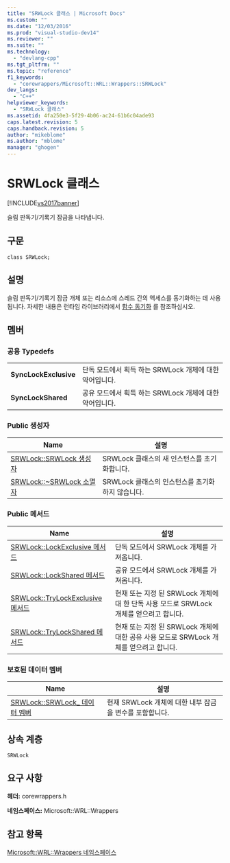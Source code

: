 ```yaml
---
title: "SRWLock 클래스 | Microsoft Docs"
ms.custom: ""
ms.date: "12/03/2016"
ms.prod: "visual-studio-dev14"
ms.reviewer: ""
ms.suite: ""
ms.technology: 
  - "devlang-cpp"
ms.tgt_pltfrm: ""
ms.topic: "reference"
f1_keywords: 
  - "corewrappers/Microsoft::WRL::Wrappers::SRWLock"
dev_langs: 
  - "C++"
helpviewer_keywords: 
  - "SRWLock 클래스"
ms.assetid: 4fa250e3-5f29-4b06-ac24-61b6c04ade93
caps.latest.revision: 5
caps.handback.revision: 5
author: "mikeblome"
ms.author: "mblome"
manager: "ghogen"
---
```

# SRWLock 클래스
[!INCLUDE[vs2017banner](../assembler/inline/includes/vs2017banner.md)]

슬림 판독기\/기록기 잠금을 나타냅니다.  
  
## 구문  
  
```  
class SRWLock;  
```  
  
## 설명  
 슬림 판독기\/기록기 잠금 개체 또는 리소스에 스레드 간의 액세스를 동기화하는 데 사용 됩니다.  자세한 내용은 런타임 라이브러리에서 [함수 동기화](http://msdn.microsoft.com/ko-kr/9b6359c2-0113-49b6-83d0-316ad95aba1b) 를 참조하십시오.  
  
## 멤버  
  
### 공용 Typedefs  
  
|||  
|-|-|  
|**SyncLockExclusive**|단독 모드에서 획득 하는 SRWLock 개체에 대한 약어입니다.|  
|**SyncLockShared**|공유 모드에서 획득 하는 SRWLock 개체에 대한 약어입니다.|  
  
### Public 생성자  
  
|Name|설명|  
|----------|--------|  
|[SRWLock::SRWLock 생성자](../windows/srwlock-srwlock-constructor.md)|SRWLock 클래스의 새 인스턴스를 초기화합니다.|  
|[SRWLock::~SRWLock 소멸자](../windows/srwlock-tilde-srwlock-destructor.md)|SRWLock 클래스의 인스턴스를 초기화하지 않습니다.|  
  
### Public 메서드  
  
|Name|설명|  
|----------|--------|  
|[SRWLock::LockExclusive 메서드](../windows/srwlock-lockexclusive-method.md)|단독 모드에서 SRWLock 개체를 가져옵니다.|  
|[SRWLock::LockShared 메서드](../windows/srwlock-lockshared-method.md)|공유 모드에서 SRWLock 개체를 가져옵니다.|  
|[SRWLock::TryLockExclusive 메서드](../windows/srwlock-trylockexclusive-method.md)|현재 또는 지정 된 SRWLock 개체에 대 한 단독 사용 모드로 SRWLock 개체를 얻으려고 합니다.|  
|[SRWLock::TryLockShared 메서드](../windows/srwlock-trylockshared-method.md)|현재 또는 지정 된 SRWLock 개체에 대한 공유 사용 모드로 SRWLock 개체를 얻으려고 합니다.|  
  
### 보호된 데이터 멤버  
  
|Name|설명|  
|----------|--------|  
|[SRWLock::SRWLock\_ 데이터 멤버](../windows/srwlock-srwlock-data-member.md)|현재 SRWLock 개체에 대한 내부 잠금을 변수를 포함합니다.|  
  
## 상속 계층  
 `SRWLock`  
  
## 요구 사항  
 **헤더:** corewrappers.h  
  
 **네임스페이스:** Microsoft::WRL::Wrappers  
  
## 참고 항목  
 [Microsoft::WRL::Wrappers 네임스페이스](../windows/microsoft-wrl-wrappers-namespace.md)